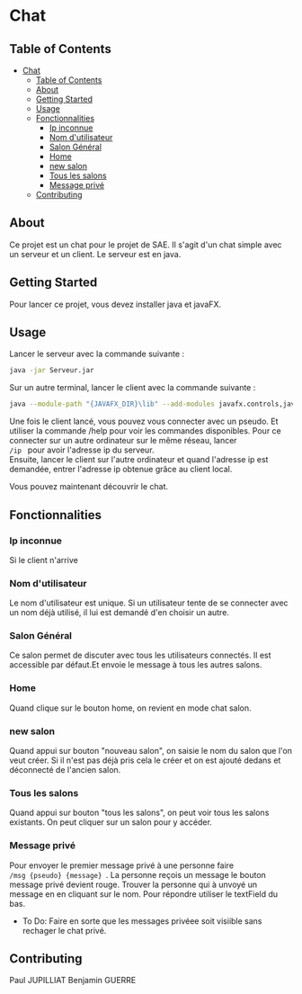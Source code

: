# Chat

## Table of Contents

- [Chat](#chat)
  - [Table of Contents](#table-of-contents)
  - [About ](#about-)
  - [Getting Started ](#getting-started-)
  - [Usage ](#usage-)
  - [Fonctionnalities ](#fonctionnalities-)
    - [Ip inconnue](#ip-inconnue)
    - [Nom d'utilisateur](#nom-dutilisateur)
    - [Salon Général](#salon-général)
    - [Home](#home)
    - [new salon](#new-salon)
    - [Tous les salons](#tous-les-salons)
    - [Message privé](#message-privé)
  - [Contributing ](#contributing-)

## About <a name = "about"></a>

Ce projet est un chat pour le projet de SAE. Il s'agit d'un chat simple avec un serveur et un client. Le serveur est en java.

## Getting Started <a name = "getting_started"></a>

Pour lancer ce projet, vous devez installer java et javaFX.

## Usage <a name = "usage"></a>

Lancer le serveur avec la commande suivante :

```bash
java -jar Serveur.jar
```

Sur un autre terminal, lancer le client avec la commande suivante :

```bash
java --module-path "{JAVAFX_DIR}\lib" --add-modules javafx.controls,javafx.fxml -cp bin launch.ChatApplication
```

Une fois le client lancé, vous pouvez vous connecter avec un pseudo. Et utiliser la commande /help pour voir les commandes disponibles.
Pour ce connecter sur un autre ordinateur sur le même réseau, lancer <code> /ip </code> pour avoir l'adresse ip du serveur.   
Ensuite, lancer le client sur l'autre ordinateur et quand l'adresse ip est demandée, entrer l'adresse ip obtenue grâce au client local.

Vous pouvez maintenant découvrir le chat.

## Fonctionnalities <a name = "fonctionnali"></a>
### Ip inconnue
Si le client n'arrive 
### Nom d'utilisateur
Le nom d'utilisateur est unique. Si un utilisateur tente de se connecter avec un nom déjà utilisé, il lui est demandé d'en choisir un autre.

### Salon Général
Ce salon permet de discuter avec tous les utilisateurs connectés. Il est accessible par défaut.Et envoie le message à tous les autres salons.

### Home
Quand clique sur le bouton home, on revient en mode chat salon.

### new salon
Quand appui sur bouton "nouveau salon", on saisie le nom du salon que l'on veut créer. Si il n'est pas déjà pris cela le créer et on est ajouté dedans et déconnecté de l'ancien salon.

### Tous les salons
Quand appui sur bouton "tous les salons", on peut voir tous les salons existants. On peut cliquer sur un salon pour y accéder.

### Message privé
Pour envoyer le premier message privé à une personne faire <code> /msg {pseudo} {message} </code>. 
La personne reçois un message le bouton message privé devient rouge. Trouver la personne qui à unvoyé un message en en cliquant sur le nom.
Pour répondre utiliser le textField du bas.

- To Do: Faire en sorte que les messages privéee soit visiible sans rechager le chat privé.

## Contributing <a name = "contributor"></a>
Paul JUPILLIAT
Benjamin GUERRE
